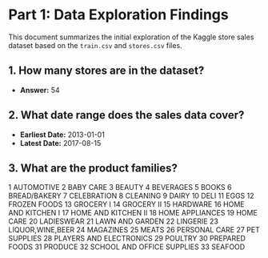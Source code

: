 # Part 1: Data Exploration Findings

This document summarizes the initial exploration of the Kaggle store sales dataset based on the `train.csv` and `stores.csv` files.

## 1. How many stores are in the dataset?

* **Answer:** 54

## 2. What date range does the sales data cover?
* **Earliest Date:** 2013-01-01
* **Latest Date:** 2017-08-15

## 3. What are the product families?		

1	AUTOMOTIVE
2	BABY CARE
3	BEAUTY
4	BEVERAGES
5	BOOKS
6	BREAD/BAKERY
7	CELEBRATION
8	CLEANING
9	DAIRY
10	DELI
11	EGGS
12	FROZEN FOODS
13	GROCERY I
14	GROCERY II
15	HARDWARE
16	HOME AND KITCHEN I
17	HOME AND KITCHEN II
18	HOME APPLIANCES
19	HOME CARE
20	LADIESWEAR
21	LAWN AND GARDEN
22	LINGERIE
23	LIQUOR,WINE,BEER
24	MAGAZINES
25	MEATS
26	PERSONAL CARE
27	PET SUPPLIES
28	PLAYERS AND ELECTRONICS
29	POULTRY
30	PREPARED FOODS
31	PRODUCE
32	SCHOOL AND OFFICE SUPPLIES
33	SEAFOOD
